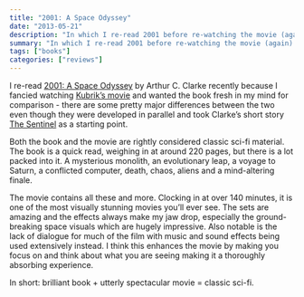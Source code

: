 ```yaml
---
title: "2001: A Space Odyssey"
date: "2013-05-21"
description: "In which I re-read 2001 before re-watching the movie (again)."
summary: "In which I re-read 2001 before re-watching the movie (again)."
tags: ["books"]
categories: ["reviews"]
---
```


I re-read [2001: A Space Odyssey](http://en.wikipedia.org/wiki/2001:_A_Space_Odyssey_%28novel%29) by Arthur C. Clarke recently because I fancied watching [Kubrik’s movie](http://en.wikipedia.org/wiki/2001:_A_Space_Odyssey_%28film%29) and wanted the book fresh in my mind for comparison - there are some pretty major differences between the two even though they were developed in parallel and took Clarke’s short story [The Sentinel](http://en.wikipedia.org/wiki/The_Sentinel_%28short_story%29) as a starting point.

Both the book and the movie are rightly considered classic sci-fi material. The book is a quick read, weighing in at around 220 pages, but there is a lot packed into it. A mysterious monolith, an evolutionary leap, a voyage to Saturn, a conflicted computer, death, chaos, aliens and a mind-altering finale.

The movie contains all these and more. Clocking in at over 140 minutes, it is one of the most visually stunning movies you’ll ever see. The sets are amazing and the effects always make my jaw drop, especially the ground-breaking space visuals which are hugely impressive. Also notable is the lack of dialogue for much of the film with music and sound effects being used extensively instead. I think this enhances the movie by making you focus on and think about what you are seeing making it a thoroughly absorbing experience.

In short: brilliant book + utterly spectacular movie = classic sci-fi.
